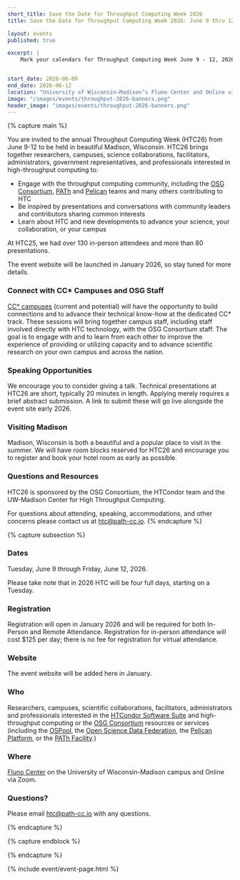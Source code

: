 ```yaml
---
short_title: Save the Date for Throughput Computing Week 2026
title: Save the Date for Throughput Computing Week 2026: June 9 thru 12, 2026

layout: events
published: true

excerpt: |
    Mark your calendars for Throughput Computing Week June 9 - 12, 2026.


start_date: 2026-06-09
end_date: 2026-06-12
location: "University of Wisconsin–Madison’s Fluno Center and Online via Zoom"
image: "/images/events/throughput-2026-banners.png"
header_image: "images/events/throughput-2026-banners.png"
---
```


{% capture main %}


You are invited to the annual Throughput Computing Week (HTC26) from June 9-12 to be held in beautiful Madison, Wisconsin. HTC26 brings together researchers, campuses, science collaborations, facilitators, administrators, government representatives, and professionals interested in high-throughput computing to:

- Engage with the throughput computing community, including the [OSG Consortium](https://osg-htc.org/), [PATh](https://path-cc.io/) and [Pelican](https://pelicanplatform.org/) teams and many others contributing to HTC
- Be inspired by presentations and conversations with community leaders and contributors sharing common interests
- Learn about HTC and new developments to advance your science, your collaboration, or your campus

At HTC25, we had over 130 in-person attendees and more than 80 presentations.

The event website will be launched in January 2026, so stay tuned for more details.

### Connect with CC* Campuses and OSG Staff

[CC* campuses](https://osg-htc.org/campus-cyberinfrastructure.html) (current and potential) will have the opportunity to build connections and to advance their technical know-how at the dedicated CC* track. These sessions will bring together campus staff, including staff involved directly with HTC technology, with the OSG Consortium staff. The goal is to engage with and to learn from each other to improve the experience of providing or utilizing capacity and to advance scientific research on your own campus and across the nation.

### Speaking Opportunities

We encourage you to consider giving a talk. Technical presentations at HTC26 are short, typically 20 minutes in length. Applying merely requires a brief abstract submission. A link to submit these will go live alongside the event site early 2026.

### Visiting Madison

Madison, Wisconsin is both a beautiful and a popular place to visit in the summer. We will have room blocks reserved for HTC26 and encourage you to register and book your hotel room as early as possible. 


### Questions and Resources

HTC26 is sponsored by the OSG Consortium, the HTCondor team and the UW-Madison Center for High Throughput Computing.

For questions about attending, speaking, accommodations, and other concerns please contact us at [htc@path-cc.io](mailto:htc@path-cc.io).
{% endcapture %}


{% capture subsection %}
### Dates

Tuesday, June 9 through Friday, June 12, 2026.

Please take note that in 2026 HTC will be four full days, starting on a Tuesday.

### Registration

Registration will open in January 2026 and will be required for both In-Person and Remote Attendance. Registration for in-person attendance will cost $125 per day; there is no fee for registration for virtual attendance.



### Website

The event website will be added here in January.

### Who

Researchers, campuses, scientific collaborations, facilitators, administrators and professionals interested in the [HTCondor Software Suite](https://htcondor.org) and high-throughput computing or the [OSG Consortium](https://osg-htc.org/) resources or services (including the [OSPool](https://osg-htc.org/services/open_science_pool.html), the [Open Science Data Federation](https://osg-htc.org/services/osdf.html), the [Pelican Platform](https://pelicanplatform.org/), or the [PATh Facility](https://path-cc.io/facility/).)

### Where

[Fluno Center](https://fluno.com/) on the University of Wisconsin-Madison campus and Online via Zoom. 


### Questions?

Please email [htc@path-cc.io](mailto:htc@path-cc.io) with any questions.

{% endcapture %}

{% capture endblock %}


{% endcapture %}

{% include event/event-page.html %}
